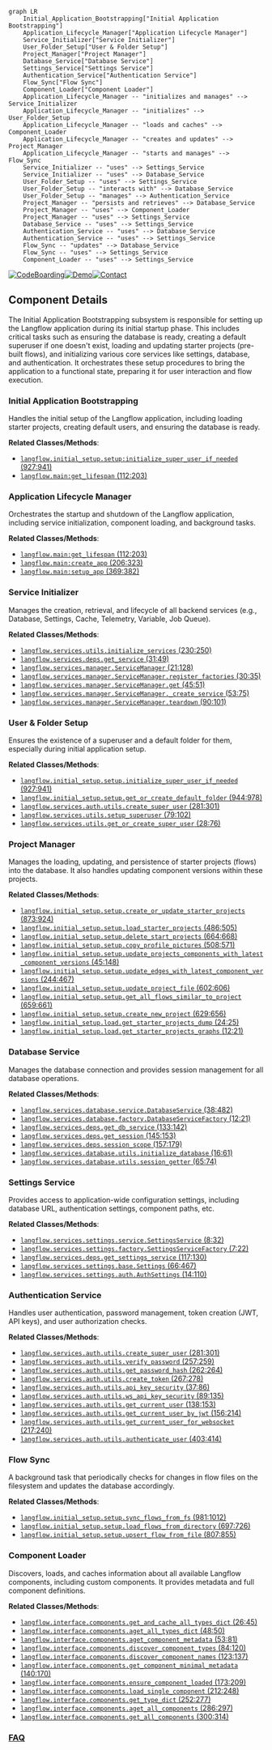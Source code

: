```mermaid
graph LR
    Initial_Application_Bootstrapping["Initial Application Bootstrapping"]
    Application_Lifecycle_Manager["Application Lifecycle Manager"]
    Service_Initializer["Service Initializer"]
    User_Folder_Setup["User & Folder Setup"]
    Project_Manager["Project Manager"]
    Database_Service["Database Service"]
    Settings_Service["Settings Service"]
    Authentication_Service["Authentication Service"]
    Flow_Sync["Flow Sync"]
    Component_Loader["Component Loader"]
    Application_Lifecycle_Manager -- "initializes and manages" --> Service_Initializer
    Application_Lifecycle_Manager -- "initializes" --> User_Folder_Setup
    Application_Lifecycle_Manager -- "loads and caches" --> Component_Loader
    Application_Lifecycle_Manager -- "creates and updates" --> Project_Manager
    Application_Lifecycle_Manager -- "starts and manages" --> Flow_Sync
    Service_Initializer -- "uses" --> Settings_Service
    Service_Initializer -- "uses" --> Database_Service
    User_Folder_Setup -- "uses" --> Settings_Service
    User_Folder_Setup -- "interacts with" --> Database_Service
    User_Folder_Setup -- "manages" --> Authentication_Service
    Project_Manager -- "persists and retrieves" --> Database_Service
    Project_Manager -- "uses" --> Component_Loader
    Project_Manager -- "uses" --> Settings_Service
    Database_Service -- "uses" --> Settings_Service
    Authentication_Service -- "uses" --> Database_Service
    Authentication_Service -- "uses" --> Settings_Service
    Flow_Sync -- "updates" --> Database_Service
    Flow_Sync -- "uses" --> Settings_Service
    Component_Loader -- "uses" --> Settings_Service
```
[![CodeBoarding](https://img.shields.io/badge/Generated%20by-CodeBoarding-9cf?style=flat-square)](https://github.com/CodeBoarding/GeneratedOnBoardings)[![Demo](https://img.shields.io/badge/Try%20our-Demo-blue?style=flat-square)](https://www.codeboarding.org/demo)[![Contact](https://img.shields.io/badge/Contact%20us%20-%20contact@codeboarding.org-lightgrey?style=flat-square)](mailto:contact@codeboarding.org)

## Component Details

The Initial Application Bootstrapping subsystem is responsible for setting up the Langflow application during its initial startup phase. This includes critical tasks such as ensuring the database is ready, creating a default superuser if one doesn't exist, loading and updating starter projects (pre-built flows), and initializing various core services like settings, database, and authentication. It orchestrates these setup procedures to bring the application to a functional state, preparing it for user interaction and flow execution.

### Initial Application Bootstrapping
Handles the initial setup of the Langflow application, including loading starter projects, creating default users, and ensuring the database is ready.


**Related Classes/Methods**:

- <a href="https://github.com/langflow-ai/langflow/blob/master/src/backend/base/langflow/initial_setup/setup.py#L927-L941" target="_blank" rel="noopener noreferrer">`langflow.initial_setup.setup:initialize_super_user_if_needed` (927:941)</a>
- <a href="https://github.com/langflow-ai/langflow/blob/master/src/backend/base/langflow/main.py#L112-L203" target="_blank" rel="noopener noreferrer">`langflow.main:get_lifespan` (112:203)</a>


### Application Lifecycle Manager
Orchestrates the startup and shutdown of the Langflow application, including service initialization, component loading, and background tasks.


**Related Classes/Methods**:

- <a href="https://github.com/langflow-ai/langflow/blob/master/src/backend/base/langflow/main.py#L112-L203" target="_blank" rel="noopener noreferrer">`langflow.main:get_lifespan` (112:203)</a>
- <a href="https://github.com/langflow-ai/langflow/blob/master/src/backend/base/langflow/main.py#L206-L323" target="_blank" rel="noopener noreferrer">`langflow.main:create_app` (206:323)</a>
- <a href="https://github.com/langflow-ai/langflow/blob/master/src/backend/base/langflow/main.py#L369-L382" target="_blank" rel="noopener noreferrer">`langflow.main:setup_app` (369:382)</a>


### Service Initializer
Manages the creation, retrieval, and lifecycle of all backend services (e.g., Database, Settings, Cache, Telemetry, Variable, Job Queue).


**Related Classes/Methods**:

- <a href="https://github.com/langflow-ai/langflow/blob/master/src/backend/base/langflow/services/utils.py#L230-L250" target="_blank" rel="noopener noreferrer">`langflow.services.utils.initialize_services` (230:250)</a>
- <a href="https://github.com/langflow-ai/langflow/blob/master/src/backend/base/langflow/services/deps.py#L31-L49" target="_blank" rel="noopener noreferrer">`langflow.services.deps.get_service` (31:49)</a>
- <a href="https://github.com/langflow-ai/langflow/blob/master/src/backend/base/langflow/services/manager.py#L21-L128" target="_blank" rel="noopener noreferrer">`langflow.services.manager.ServiceManager` (21:128)</a>
- <a href="https://github.com/langflow-ai/langflow/blob/master/src/backend/base/langflow/services/manager.py#L30-L35" target="_blank" rel="noopener noreferrer">`langflow.services.manager.ServiceManager.register_factories` (30:35)</a>
- <a href="https://github.com/langflow-ai/langflow/blob/master/src/backend/base/langflow/services/manager.py#L45-L51" target="_blank" rel="noopener noreferrer">`langflow.services.manager.ServiceManager.get` (45:51)</a>
- <a href="https://github.com/langflow-ai/langflow/blob/master/src/backend/base/langflow/services/manager.py#L53-L75" target="_blank" rel="noopener noreferrer">`langflow.services.manager.ServiceManager._create_service` (53:75)</a>
- <a href="https://github.com/langflow-ai/langflow/blob/master/src/backend/base/langflow/services/manager.py#L90-L101" target="_blank" rel="noopener noreferrer">`langflow.services.manager.ServiceManager.teardown` (90:101)</a>


### User & Folder Setup
Ensures the existence of a superuser and a default folder for them, especially during initial application setup.


**Related Classes/Methods**:

- <a href="https://github.com/langflow-ai/langflow/blob/master/src/backend/base/langflow/initial_setup/setup.py#L927-L941" target="_blank" rel="noopener noreferrer">`langflow.initial_setup.setup.initialize_super_user_if_needed` (927:941)</a>
- <a href="https://github.com/langflow-ai/langflow/blob/master/src/backend/base/langflow/initial_setup/setup.py#L944-L978" target="_blank" rel="noopener noreferrer">`langflow.initial_setup.setup.get_or_create_default_folder` (944:978)</a>
- <a href="https://github.com/langflow-ai/langflow/blob/master/src/backend/base/langflow/services/auth/utils.py#L281-L301" target="_blank" rel="noopener noreferrer">`langflow.services.auth.utils.create_super_user` (281:301)</a>
- <a href="https://github.com/langflow-ai/langflow/blob/master/src/backend/base/langflow/services/utils.py#L79-L102" target="_blank" rel="noopener noreferrer">`langflow.services.utils.setup_superuser` (79:102)</a>
- <a href="https://github.com/langflow-ai/langflow/blob/master/src/backend/base/langflow/services/utils.py#L28-L76" target="_blank" rel="noopener noreferrer">`langflow.services.utils.get_or_create_super_user` (28:76)</a>


### Project Manager
Manages the loading, updating, and persistence of starter projects (flows) into the database. It also handles updating component versions within these projects.


**Related Classes/Methods**:

- <a href="https://github.com/langflow-ai/langflow/blob/master/src/backend/base/langflow/initial_setup/setup.py#L873-L924" target="_blank" rel="noopener noreferrer">`langflow.initial_setup.setup.create_or_update_starter_projects` (873:924)</a>
- <a href="https://github.com/langflow-ai/langflow/blob/master/src/backend/base/langflow/initial_setup/setup.py#L486-L505" target="_blank" rel="noopener noreferrer">`langflow.initial_setup.setup.load_starter_projects` (486:505)</a>
- <a href="https://github.com/langflow-ai/langflow/blob/master/src/backend/base/langflow/initial_setup/setup.py#L664-L668" target="_blank" rel="noopener noreferrer">`langflow.initial_setup.setup.delete_start_projects` (664:668)</a>
- <a href="https://github.com/langflow-ai/langflow/blob/master/src/backend/base/langflow/initial_setup/setup.py#L508-L571" target="_blank" rel="noopener noreferrer">`langflow.initial_setup.setup.copy_profile_pictures` (508:571)</a>
- <a href="https://github.com/langflow-ai/langflow/blob/master/src/backend/base/langflow/initial_setup/setup.py#L45-L148" target="_blank" rel="noopener noreferrer">`langflow.initial_setup.setup.update_projects_components_with_latest_component_versions` (45:148)</a>
- <a href="https://github.com/langflow-ai/langflow/blob/master/src/backend/base/langflow/initial_setup/setup.py#L244-L467" target="_blank" rel="noopener noreferrer">`langflow.initial_setup.setup.update_edges_with_latest_component_versions` (244:467)</a>
- <a href="https://github.com/langflow-ai/langflow/blob/master/src/backend/base/langflow/initial_setup/setup.py#L602-L606" target="_blank" rel="noopener noreferrer">`langflow.initial_setup.setup.update_project_file` (602:606)</a>
- <a href="https://github.com/langflow-ai/langflow/blob/master/src/backend/base/langflow/initial_setup/setup.py#L659-L661" target="_blank" rel="noopener noreferrer">`langflow.initial_setup.setup.get_all_flows_similar_to_project` (659:661)</a>
- <a href="https://github.com/langflow-ai/langflow/blob/master/src/backend/base/langflow/initial_setup/setup.py#L629-L656" target="_blank" rel="noopener noreferrer">`langflow.initial_setup.setup.create_new_project` (629:656)</a>
- <a href="https://github.com/langflow-ai/langflow/blob/master/src/backend/base/langflow/initial_setup/load.py#L24-L25" target="_blank" rel="noopener noreferrer">`langflow.initial_setup.load.get_starter_projects_dump` (24:25)</a>
- <a href="https://github.com/langflow-ai/langflow/blob/master/src/backend/base/langflow/initial_setup/load.py#L12-L21" target="_blank" rel="noopener noreferrer">`langflow.initial_setup.load.get_starter_projects_graphs` (12:21)</a>


### Database Service
Manages the database connection and provides session management for all database operations.


**Related Classes/Methods**:

- <a href="https://github.com/langflow-ai/langflow/blob/master/src/backend/base/langflow/services/database/service.py#L38-L482" target="_blank" rel="noopener noreferrer">`langflow.services.database.service.DatabaseService` (38:482)</a>
- <a href="https://github.com/langflow-ai/langflow/blob/master/src/backend/base/langflow/services/database/factory.py#L12-L21" target="_blank" rel="noopener noreferrer">`langflow.services.database.factory.DatabaseServiceFactory` (12:21)</a>
- <a href="https://github.com/langflow-ai/langflow/blob/master/src/backend/base/langflow/services/deps.py#L133-L142" target="_blank" rel="noopener noreferrer">`langflow.services.deps.get_db_service` (133:142)</a>
- <a href="https://github.com/langflow-ai/langflow/blob/master/src/backend/base/langflow/services/deps.py#L145-L153" target="_blank" rel="noopener noreferrer">`langflow.services.deps.get_session` (145:153)</a>
- <a href="https://github.com/langflow-ai/langflow/blob/master/src/backend/base/langflow/services/deps.py#L157-L179" target="_blank" rel="noopener noreferrer">`langflow.services.deps.session_scope` (157:179)</a>
- <a href="https://github.com/langflow-ai/langflow/blob/master/src/backend/base/langflow/services/database/utils.py#L16-L61" target="_blank" rel="noopener noreferrer">`langflow.services.database.utils.initialize_database` (16:61)</a>
- <a href="https://github.com/langflow-ai/langflow/blob/master/src/backend/base/langflow/services/database/utils.py#L65-L74" target="_blank" rel="noopener noreferrer">`langflow.services.database.utils.session_getter` (65:74)</a>


### Settings Service
Provides access to application-wide configuration settings, including database URL, authentication settings, component paths, etc.


**Related Classes/Methods**:

- <a href="https://github.com/langflow-ai/langflow/blob/master/src/backend/base/langflow/services/settings/service.py#L8-L32" target="_blank" rel="noopener noreferrer">`langflow.services.settings.service.SettingsService` (8:32)</a>
- <a href="https://github.com/langflow-ai/langflow/blob/master/src/backend/base/langflow/services/settings/factory.py#L7-L22" target="_blank" rel="noopener noreferrer">`langflow.services.settings.factory.SettingsServiceFactory` (7:22)</a>
- <a href="https://github.com/langflow-ai/langflow/blob/master/src/backend/base/langflow/services/deps.py#L117-L130" target="_blank" rel="noopener noreferrer">`langflow.services.deps.get_settings_service` (117:130)</a>
- <a href="https://github.com/langflow-ai/langflow/blob/master/src/backend/base/langflow/services/settings/base.py#L66-L467" target="_blank" rel="noopener noreferrer">`langflow.services.settings.base.Settings` (66:467)</a>
- <a href="https://github.com/langflow-ai/langflow/blob/master/src/backend/base/langflow/services/settings/auth.py#L14-L110" target="_blank" rel="noopener noreferrer">`langflow.services.settings.auth.AuthSettings` (14:110)</a>


### Authentication Service
Handles user authentication, password management, token creation (JWT, API keys), and user authorization checks.


**Related Classes/Methods**:

- <a href="https://github.com/langflow-ai/langflow/blob/master/src/backend/base/langflow/services/auth/utils.py#L281-L301" target="_blank" rel="noopener noreferrer">`langflow.services.auth.utils.create_super_user` (281:301)</a>
- <a href="https://github.com/langflow-ai/langflow/blob/master/src/backend/base/langflow/services/auth/utils.py#L257-L259" target="_blank" rel="noopener noreferrer">`langflow.services.auth.utils.verify_password` (257:259)</a>
- <a href="https://github.com/langflow-ai/langflow/blob/master/src/backend/base/langflow/services/auth/utils.py#L262-L264" target="_blank" rel="noopener noreferrer">`langflow.services.auth.utils.get_password_hash` (262:264)</a>
- <a href="https://github.com/langflow-ai/langflow/blob/master/src/backend/base/langflow/services/auth/utils.py#L267-L278" target="_blank" rel="noopener noreferrer">`langflow.services.auth.utils.create_token` (267:278)</a>
- <a href="https://github.com/langflow-ai/langflow/blob/master/src/backend/base/langflow/services/auth/utils.py#L37-L86" target="_blank" rel="noopener noreferrer">`langflow.services.auth.utils.api_key_security` (37:86)</a>
- <a href="https://github.com/langflow-ai/langflow/blob/master/src/backend/base/langflow/services/auth/utils.py#L89-L135" target="_blank" rel="noopener noreferrer">`langflow.services.auth.utils.ws_api_key_security` (89:135)</a>
- <a href="https://github.com/langflow-ai/langflow/blob/master/src/backend/base/langflow/services/auth/utils.py#L138-L153" target="_blank" rel="noopener noreferrer">`langflow.services.auth.utils.get_current_user` (138:153)</a>
- <a href="https://github.com/langflow-ai/langflow/blob/master/src/backend/base/langflow/services/auth/utils.py#L156-L214" target="_blank" rel="noopener noreferrer">`langflow.services.auth.utils.get_current_user_by_jwt` (156:214)</a>
- <a href="https://github.com/langflow-ai/langflow/blob/master/src/backend/base/langflow/services/auth/utils.py#L217-L240" target="_blank" rel="noopener noreferrer">`langflow.services.auth.utils.get_current_user_for_websocket` (217:240)</a>
- <a href="https://github.com/langflow-ai/langflow/blob/master/src/backend/base/langflow/services/auth/utils.py#L403-L414" target="_blank" rel="noopener noreferrer">`langflow.services.auth.utils.authenticate_user` (403:414)</a>


### Flow Sync
A background task that periodically checks for changes in flow files on the filesystem and updates the database accordingly.


**Related Classes/Methods**:

- <a href="https://github.com/langflow-ai/langflow/blob/master/src/backend/base/langflow/initial_setup/setup.py#L981-L1012" target="_blank" rel="noopener noreferrer">`langflow.initial_setup.setup.sync_flows_from_fs` (981:1012)</a>
- <a href="https://github.com/langflow-ai/langflow/blob/master/src/backend/base/langflow/initial_setup/setup.py#L697-L726" target="_blank" rel="noopener noreferrer">`langflow.initial_setup.setup.load_flows_from_directory` (697:726)</a>
- <a href="https://github.com/langflow-ai/langflow/blob/master/src/backend/base/langflow/initial_setup/setup.py#L807-L855" target="_blank" rel="noopener noreferrer">`langflow.initial_setup.setup.upsert_flow_from_file` (807:855)</a>


### Component Loader
Discovers, loads, and caches information about all available Langflow components, including custom components. It provides metadata and full component definitions.


**Related Classes/Methods**:

- <a href="https://github.com/langflow-ai/langflow/blob/master/src/backend/base/langflow/interface/components.py#L26-L45" target="_blank" rel="noopener noreferrer">`langflow.interface.components.get_and_cache_all_types_dict` (26:45)</a>
- <a href="https://github.com/langflow-ai/langflow/blob/master/src/backend/base/langflow/interface/components.py#L48-L50" target="_blank" rel="noopener noreferrer">`langflow.interface.components.aget_all_types_dict` (48:50)</a>
- <a href="https://github.com/langflow-ai/langflow/blob/master/src/backend/base/langflow/interface/components.py#L53-L81" target="_blank" rel="noopener noreferrer">`langflow.interface.components.aget_component_metadata` (53:81)</a>
- <a href="https://github.com/langflow-ai/langflow/blob/master/src/backend/base/langflow/interface/components.py#L84-L120" target="_blank" rel="noopener noreferrer">`langflow.interface.components.discover_component_types` (84:120)</a>
- <a href="https://github.com/langflow-ai/langflow/blob/master/src/backend/base/langflow/interface/components.py#L123-L137" target="_blank" rel="noopener noreferrer">`langflow.interface.components.discover_component_names` (123:137)</a>
- <a href="https://github.com/langflow-ai/langflow/blob/master/src/backend/base/langflow/interface/components.py#L140-L170" target="_blank" rel="noopener noreferrer">`langflow.interface.components.get_component_minimal_metadata` (140:170)</a>
- <a href="https://github.com/langflow-ai/langflow/blob/master/src/backend/base/langflow/interface/components.py#L173-L209" target="_blank" rel="noopener noreferrer">`langflow.interface.components.ensure_component_loaded` (173:209)</a>
- <a href="https://github.com/langflow-ai/langflow/blob/master/src/backend/base/langflow/interface/components.py#L212-L248" target="_blank" rel="noopener noreferrer">`langflow.interface.components.load_single_component` (212:248)</a>
- <a href="https://github.com/langflow-ai/langflow/blob/master/src/backend/base/langflow/interface/components.py#L252-L277" target="_blank" rel="noopener noreferrer">`langflow.interface.components.get_type_dict` (252:277)</a>
- <a href="https://github.com/langflow-ai/langflow/blob/master/src/backend/base/langflow/interface/components.py#L286-L297" target="_blank" rel="noopener noreferrer">`langflow.interface.components.aget_all_components` (286:297)</a>
- <a href="https://github.com/langflow-ai/langflow/blob/master/src/backend/base/langflow/interface/components.py#L300-L314" target="_blank" rel="noopener noreferrer">`langflow.interface.components.get_all_components` (300:314)</a>




### [FAQ](https://github.com/CodeBoarding/GeneratedOnBoardings/tree/main?tab=readme-ov-file#faq)